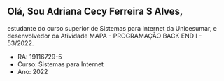 ﻿## Olá, Sou Adriana Cecy Ferreira S Alves, 
estudante do curso superior de Sistemas para Internet da Unicesumar, e desenvolvedor da Atividade MAPA - PROGRAMAÇÃO BACK END I - 53/2022.
 
 - RA: 19116729-5
 - Curso: Sistemas para Internet
 - Ano: 2022
